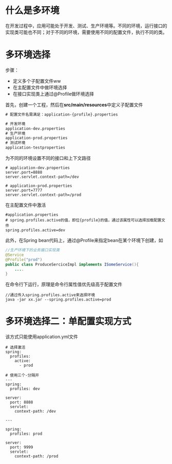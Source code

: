 <!-- 多环境选择 -->
# 什么是多环境

在开发过程中，应用可能处于开发、测试、生产环境等。不同的环境，运行接口的实现类可能也不同；对于不同的环境，需要使用不同的配置文件，执行不同的类。

# 多环境选择

步骤：
- 定义多个子配置文件ww
- 在主配置文件中做环境选择
- 在接口实现类上通过@Profile做环境选择

首先，创建一个工程，然后在**src/main/resources**中定义子配置文件
```xml
# 配置文件名需满足：application-{profile}.properties

# 开发环境
application-dev.properties
# 生产环境
application-prod.properties
# 测试环境
application-testproperties
```

为不同的环境设置不同的接口和上下文路径
```
# application-dev.properties
server.port=8888
server.servlet.context-path=/dev

# application-prod.properties
server.port=7777
server.servlet.context-path=/prod
```

在主配置文件中激活
```
#application.properties
# spring.profiles.active的值，即位{profile}的值，通过该属性可以选择加载配置文件
spring.profiles.active=dev
```

此外，在Spring bean代码上，通过@Profile来指定bean在某个环境下创建，如
```java
//生产环境下的业务接口实现类
@Service
@Profile("prod")
public class ProduceSerciceImpl implements ISomeService(){
    ....
}
```

在命令行下运行，原理是命令行属性值优先级高于配置文件
```
//通过传入spring.profiles.active来选择环境
java -jar xx.jar --spring.profiles.active=prod
```

# 多环境选择二：单配置实现方式

该方式只能使用application.yml文件

```
# 选择激活
spring:
  profiles:
    active:
      - prod

# 使用三个-分隔开
--- 
spring:
  profiles: dev

server:
  port: 8888
  servlet:
    context-path: /dev

---

spring:
  profiles: prod

server:
  port: 9999
  servlet:
    context-path: /prod
```